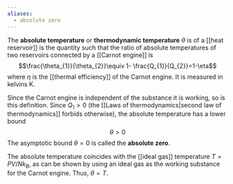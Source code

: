 ```yaml
---
aliases:
  - absolute zero
---
```

The **absolute temperature** or **thermodynamic temperature** $\theta$ is of a [[heat reservoir]] is the quantity such that the ratio of absolute temperatures of two reservoirs connected by a [[Carnot engine]] is
$$\frac{\theta_{1}}{\theta_{2}}\equiv 1- \frac{Q_{1}}{Q_{2}}=1-\eta$$
where $\eta$ is the [[thermal efficiency]] of the Carnot engine. It is measured in kelvins $\text{K}$.

Since the Carnot engine is independent of the substance it is working, so is this definition. Since $Q_{1}>0$ (the [[Laws of thermodynamics|second law of thermodynamics]] forbids otherwise), the absolute temperature has a lower bound
$$\theta>0$$
The asymptotic bound $\theta=0$ is called the **absolute zero**.

The absolute temperature coincides with the [[ideal gas]] temperature $T=PV/Nk_{B}$, as can be shown by using an ideal gas as the working substance for the Carnot engine. Thus, $\theta=T$.